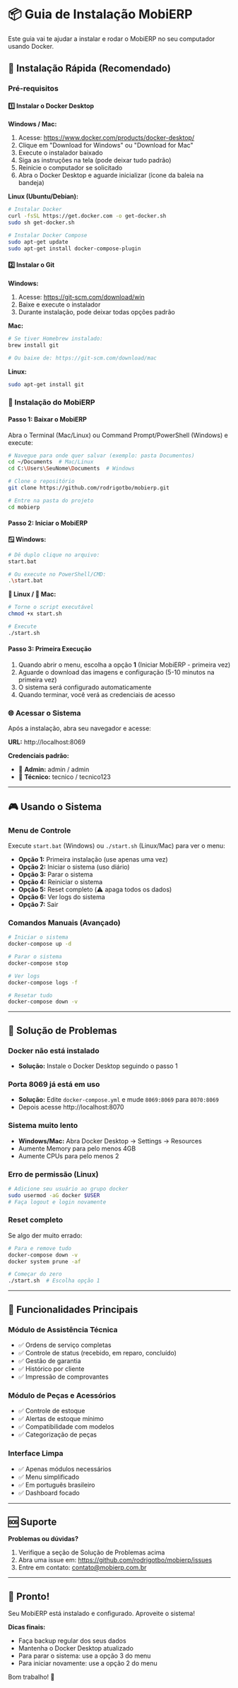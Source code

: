 # 📦 Guia de Instalação MobiERP

Este guia vai te ajudar a instalar e rodar o MobiERP no seu computador usando Docker.

## 🚀 Instalação Rápida (Recomendado)

### Pré-requisitos

#### 1️⃣ Instalar o Docker Desktop

**Windows / Mac:**
1. Acesse: https://www.docker.com/products/docker-desktop/
2. Clique em "Download for Windows" ou "Download for Mac"
3. Execute o instalador baixado
4. Siga as instruções na tela (pode deixar tudo padrão)
5. Reinicie o computador se solicitado
6. Abra o Docker Desktop e aguarde inicializar (ícone da baleia na bandeja)

**Linux (Ubuntu/Debian):**
```bash
# Instalar Docker
curl -fsSL https://get.docker.com -o get-docker.sh
sudo sh get-docker.sh

# Instalar Docker Compose
sudo apt-get update
sudo apt-get install docker-compose-plugin
```

#### 2️⃣ Instalar o Git

**Windows:**
1. Acesse: https://git-scm.com/download/win
2. Baixe e execute o instalador
3. Durante instalação, pode deixar todas opções padrão

**Mac:**
```bash
# Se tiver Homebrew instalado:
brew install git

# Ou baixe de: https://git-scm.com/download/mac
```

**Linux:**
```bash
sudo apt-get install git
```

### 🎯 Instalação do MobiERP

#### Passo 1: Baixar o MobiERP

Abra o Terminal (Mac/Linux) ou Command Prompt/PowerShell (Windows) e execute:

```bash
# Navegue para onde quer salvar (exemplo: pasta Documentos)
cd ~/Documents  # Mac/Linux
cd C:\Users\SeuNome\Documents  # Windows

# Clone o repositório
git clone https://github.com/rodrigotbo/mobierp.git

# Entre na pasta do projeto
cd mobierp
```

#### Passo 2: Iniciar o MobiERP

**🪟 Windows:**
```bash
# Dê duplo clique no arquivo:
start.bat

# Ou execute no PowerShell/CMD:
.\start.bat
```

**🐧 Linux / 🍎 Mac:**
```bash
# Torne o script executável
chmod +x start.sh

# Execute
./start.sh
```

#### Passo 3: Primeira Execução

1. Quando abrir o menu, escolha a opção **1** (Iniciar MobiERP - primeira vez)
2. Aguarde o download das imagens e configuração (5-10 minutos na primeira vez)
3. O sistema será configurado automaticamente
4. Quando terminar, você verá as credenciais de acesso

### 🌐 Acessar o Sistema

Após a instalação, abra seu navegador e acesse:

**URL:** http://localhost:8069

**Credenciais padrão:**
- 👤 **Admin:** admin / admin
- 👷 **Técnico:** tecnico / tecnico123

---

## 🎮 Usando o Sistema

### Menu de Controle

Execute `start.bat` (Windows) ou `./start.sh` (Linux/Mac) para ver o menu:

- **Opção 1:** Primeira instalação (use apenas uma vez)
- **Opção 2:** Iniciar o sistema (uso diário)
- **Opção 3:** Parar o sistema
- **Opção 4:** Reiniciar o sistema
- **Opção 5:** Reset completo (⚠️ apaga todos os dados)
- **Opção 6:** Ver logs do sistema
- **Opção 7:** Sair

### Comandos Manuais (Avançado)

```bash
# Iniciar o sistema
docker-compose up -d

# Parar o sistema
docker-compose stop

# Ver logs
docker-compose logs -f

# Resetar tudo
docker-compose down -v
```

---

## 🔧 Solução de Problemas

### Docker não está instalado
- **Solução:** Instale o Docker Desktop seguindo o passo 1

### Porta 8069 já está em uso
- **Solução:** Edite `docker-compose.yml` e mude `8069:8069` para `8070:8069`
- Depois acesse http://localhost:8070

### Sistema muito lento
- **Windows/Mac:** Abra Docker Desktop → Settings → Resources
- Aumente Memory para pelo menos 4GB
- Aumente CPUs para pelo menos 2

### Erro de permissão (Linux)
```bash
# Adicione seu usuário ao grupo docker
sudo usermod -aG docker $USER
# Faça logout e login novamente
```

### Reset completo
Se algo der muito errado:
```bash
# Para e remove tudo
docker-compose down -v
docker system prune -af

# Começar do zero
./start.sh  # Escolha opção 1
```

---

## 📱 Funcionalidades Principais

### Módulo de Assistência Técnica
- ✅ Ordens de serviço completas
- ✅ Controle de status (recebido, em reparo, concluído)
- ✅ Gestão de garantia
- ✅ Histórico por cliente
- ✅ Impressão de comprovantes

### Módulo de Peças e Acessórios
- ✅ Controle de estoque
- ✅ Alertas de estoque mínimo
- ✅ Compatibilidade com modelos
- ✅ Categorização de peças

### Interface Limpa
- ✅ Apenas módulos necessários
- ✅ Menu simplificado
- ✅ Em português brasileiro
- ✅ Dashboard focado

---

## 🆘 Suporte

**Problemas ou dúvidas?**

1. Verifique a seção de Solução de Problemas acima
2. Abra uma issue em: https://github.com/rodrigotbo/mobierp/issues
3. Entre em contato: contato@mobierp.com.br

---

## 🎉 Pronto!

Seu MobiERP está instalado e configurado. Aproveite o sistema!

**Dicas finais:**
- Faça backup regular dos seus dados
- Mantenha o Docker Desktop atualizado
- Para parar o sistema: use a opção 3 do menu
- Para iniciar novamente: use a opção 2 do menu

Bom trabalho! 🚀